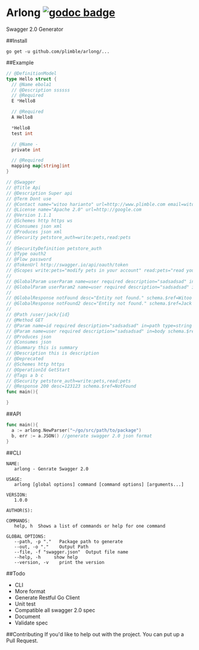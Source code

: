 Arlong [![godoc badge](http://godoc.org/github.com/plimble/arlong?status.png)](http://godoc.org/github.com/plimble/arlong)
========

Swagger 2.0 Generator

##Install
```
go get -u github.com/plimble/arlong/...
```

##Example
```go
// @DefinitionModel
type Hello struct {
  // @Name ebola1
  // @Description ssssss
  // @Required
  E *Hello8

  // @Required
  A Hello8

  *Hello8
  test int

  // @Name -
  private int

  // @Required
  mapping map[string]int
}

// @Swagger
// @Title Api
// @Description Super api
// @Term Dont use
// @Contact name="witoo harianto" url=http://www.plimble.com email=witooh@gmail.com
// @License name="Apache 2.0" url=http://google.com
// @Version 1.1.1
// @Schemes http https ws
// @Consumes json xml
// @Produces json xml
// @Security petstore_auth=write:pets,read:pets
//
// @SecurityDefinition petstore_auth
// @Type oauth2
// @Flow password
// @TokenUrl http://swagger.io/api/oauth/token
// @Scopes write:pets="modify pets in your account" read:pets="read your pets"
//
// @GlobalParam userParam name=user required description="sadsadsad" in=body schema.$ref=Witoo
// @GlobalParam userParam2 name=user required description="sadsadsad" in=body schema.$ref=Jack
//
// @GlobalResponse notFound desc="Entity not found." schema.$ref=Witoo
// @GlobalResponse notFound2 desc="Entity not found." schema.$ref=Jack
//
// @Path /user/jack/{id}
// @Method GET
// @Param name=id required description="sadsadsad" in=path type=string
// @Param name=user required description="sadsadsad" in=body schema.$ref=Jack
// @Produces json
// @Consumes json
// @Summary this is summary
// @Description this is description
// @Deprecated
// @Schemes http https
// @OperationId GetStart
// @Tags a b c
// @Security petstore_auth=write:pets,read:pets
// @Response 200 desc=123123 schema.$ref=NotFound
func main(){

}
```

##API
```go
func main(){
  a := arlong.NewParser("~/go/src/path/to/package")
  b, err := a.JSON() //generate swagger 2.0 json format
}
```

##CLI
```shell
NAME:
   arlong - Genrate Swagger 2.0

USAGE:
   arlong [global options] command [command options] [arguments...]

VERSION:
   1.0.0

AUTHOR(S):

COMMANDS:
   help, h  Shows a list of commands or help for one command

GLOBAL OPTIONS:
   --path, -p "."   Package path to generate
   --out, -o "."    Output Path
   --file, -f "swagger.json"  Output file name
   --help, -h     show help
   --version, -v    print the version
```

##Todo
 - CLI
 - More format
 - Generate Restful Go Client
 - Unit test
 - Compatible all swagger 2.0 spec
 - Document
 - Validate spec

##Contributing
If you'd like to help out with the project. You can put up a Pull Request.



